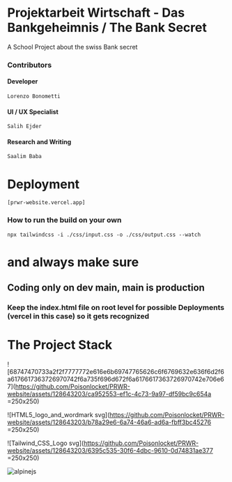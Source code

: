



# Projektarbeit Wirtschaft - Das Bankgeheimnis / The Bank Secret

A School Project about the swiss Bank secret

### Contributors 
#### Developer
```Lorenzo Bonometti```
#### UI / UX Specialist
```Salih Ejder```
#### Research and Writing
```Saalim Baba```
# Deployment
```[prwr-website.vercel.app]```

### How to run the build on your own
```npx tailwindcss -i ./css/input.css -o ./css/output.css --watch```

# and always make sure
## Coding only on dev main, main is production
### Keep the index.html file on root level for possible Deployments (vercel in this case) so it gets recognized

# The Project Stack

![68747470733a2f2f7777772e616e6b69747765626c6f6769632e636f6d2f6a6176617363726970742f6a735f696d672f6a6176617363726970742e706e67](https://github.com/Poisonlocket/PRWR-website/assets/128643203/ca952553-ef1c-4c73-9a97-df59bc9c654a =250x250)

![HTML5_logo_and_wordmark svg](https://github.com/Poisonlocket/PRWR-website/assets/128643203/b78a29e6-6a74-46a6-ad6a-fbff3bc45276 =250x250)


![Tailwind_CSS_Logo svg](https://github.com/Poisonlocket/PRWR-website/assets/128643203/6395c535-30f6-4dbc-9610-0d74831ae377 =250x250)

![alpinejs](https://github.com/Poisonlocket/PRWR-website/assets/128643203/02269b67-1f45-441f-983f-e3595aca0061) 


